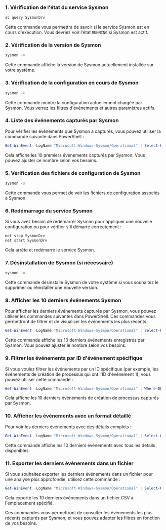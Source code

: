 ### 1. Vérification de l'état du service Sysmon

```bash
sc query SysmonDrv
```

Cette commande vous permettra de savoir si le service Sysmon est en cours d'exécution. Vous devriez voir l'état `RUNNING` si Sysmon est actif.

### 2. Vérification de la version de Sysmon

```bash
sysmon -v
```

Cette commande affiche la version de Sysmon actuellement installée sur votre système.

### 3. Vérification de la configuration en cours de Sysmon

```bash
sysmon -c
```

Cette commande montre la configuration actuellement chargée par Sysmon. Vous verrez les filtres d'événements et autres paramètres actifs.

### 4. Liste des événements capturés par Sysmon

Pour vérifier les événements que Sysmon a capturés, vous pouvez utiliser la commande suivante dans PowerShell :

```powershell
Get-WinEvent -LogName "Microsoft-Windows-Sysmon/Operational" | Select-Object -First 10
```

Cela affiche les 10 premiers événements capturés par Sysmon. Vous pouvez ajuster ce nombre selon vos besoins.

### 5. Vérification des fichiers de configuration de Sysmon

```bash
sysmon -s
```

Cette commande vous permet de voir les fichiers de configuration associés à Sysmon.

### 6. Redémarrage du service Sysmon

Si vous avez besoin de redémarrer Sysmon pour appliquer une nouvelle configuration ou pour vérifier s'il démarre correctement :

```bash
net stop SysmonDrv
net start SysmonDrv
```

Cela arrête et redémarre le service Sysmon.

### 7. Désinstallation de Sysmon (si nécessaire)

```bash
sysmon -u
```

Cette commande désinstalle Sysmon de votre système si vous souhaitez le supprimer ou réinstaller une nouvelle version.


### 8. Afficher les 10 derniers événements Sysmon

Pour afficher les derniers événements capturés par Sysmon, vous pouvez utiliser les commandes suivantes dans PowerShell. Ces commandes vous permettront de filtrer et de visualiser les événements les plus récents.


```powershell
Get-WinEvent -LogName "Microsoft-Windows-Sysmon/Operational" | Select-Object -Last 10
```

Cette commande affiche les 10 derniers événements enregistrés par Sysmon. Vous pouvez ajuster le nombre selon vos besoins.

### 9. Filtrer les événements par ID d'événement spécifique

Si vous voulez filtrer les événements par un ID spécifique (par exemple, les événements de création de processus qui ont l'ID d'événement 1), vous pouvez utiliser cette commande :

```powershell
Get-WinEvent -LogName "Microsoft-Windows-Sysmon/Operational" | Where-Object {$_.Id -eq 1} | Select-Object -Last 10
```

Cela affiche les 10 derniers événements de création de processus capturés par Sysmon.

### 10. Afficher les événements avec un format détaillé

Pour voir les derniers événements avec des détails complets :

```powershell
Get-WinEvent -LogName "Microsoft-Windows-Sysmon/Operational" | Select-Object -Last 10 | Format-List *
```

Cette commande affiche les 10 derniers événements avec tous les détails disponibles.

### 11. Exporter les derniers événements dans un fichier

Si vous souhaitez exporter les derniers événements dans un fichier pour une analyse plus approfondie, utilisez cette commande :

```powershell
Get-WinEvent -LogName "Microsoft-Windows-Sysmon/Operational" | Select-Object -Last 10 | Export-Csv -Path "C:\chemin\vers\fichier.csv" -NoTypeInformation
```

Cela exporte les 10 derniers événements dans un fichier CSV à l'emplacement spécifié.

Ces commandes vous permettront de consulter les événements les plus récents capturés par Sysmon, et vous pouvez adapter les filtres en fonction de vos besoins.
